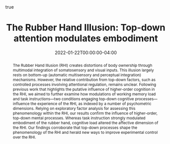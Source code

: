 ---
title: "The Rubber Hand Illusion: Top-down attention modulates embodiment"

# Publication name and optional abbreviated publication name.
publication: "*Quarterly Journal of Experimental Psychology*. In Press. <a href='https://doi.org/10.1177/17470218221078858' target='_blank' rel='noopener noreferrer'>doi.org/10.1177/17470218221078858</a>"

#publication_short: 

authors:
- Rémi Thériault
- Mathieu Landry
- Amir Raz

publication_types:
- "2"

# Show publication and sharing statistics? (requires valid doi)
add_badge: true

featured: true

date: "2022-01-22T00:00:00-04:00"

doi: "10.1177/17470218221078858"

external_link: 

links: 
 - name: PDF
   url: "https://remi-theriault.com/Theriault_et_al_2022.pdf"
 - name: Supplemental Material
   url: "https://remi-theriault.com/Theriault_et_al_2022_SOM.pdf"

abstract: "The Rubber Hand Illusion (RHI) creates distortions of body ownership through multimodal integration of somatosensory and visual inputs. This illusion largely rests on bottom-up (automatic multisensory and perceptual integration) mechanisms. However, the relative contribution from top-down factors, such as controlled processes involving attentional regulation, remains unclear. Following previous work that highlights the putative influence of higher-order cognition in the RHI, we aimed to further examine how modulations of working memory load and task instructions—two conditions engaging top-down cognitive processes—influence the experience of the RHI, as indexed by a number of psychometric dimensions. Relying on exploratory factor analysis for assessing this phenomenology within the RHI, our results confirm the influence of higher-order, top-down mental processes. Whereas task instruction strongly modulated embodiment of the rubber hand, cognitive load altered the affective dimension of the RHI. Our findings corroborate that top-down processes shape the phenomenology of the RHI and herald new ways to improve experimental control over the RHI."


# ####################################################################


# Featured image
# To use, add an image named `featured.jpg/png` to your page's folder. 
# image:
#  caption: 'Image credit: [**Unsplash**](https://unsplash.com/photos/s9CC2SKySJM)'
#  focal_point: ""
#  preview_only: false

# Associated Projects (optional).
#   Associate this publication with one or more of your projects.
#   Simply enter your project's folder or file name without extension.
#   E.g. `internal-project` references `content/project/internal-project/index.md`.
#   Otherwise, set `projects: []`.
# projects:
# - internal-project

# Slides (optional).
#   Associate this publication with Markdown slides.
#   Simply enter your slide deck's filename without extension.
#   E.g. `slides: "example"` references `content/slides/example/index.md`.
#   Otherwise, set `slides: ""`.
slides: example

math: true

# Summary. An optional shortened abstract.
# summary: Lorem ipsum dolor sit amet, consectetur adipiscing elit. Duis posuere tellus ac convallis placerat. Proin tincidunt magna sed ex sollicitudin condimentum.

tags: []

url_code: 'https://osf.io/t4frx/'
url_dataset: 'https://osf.io/t4frx/'
#url_pdf: '#'
#url_poster: '#'
#url_preprint: '#'
#url_project: '#'
#url_slides: '#'
#url_source: '#'
url_video: 'https://vimeo.com/209325612'
---